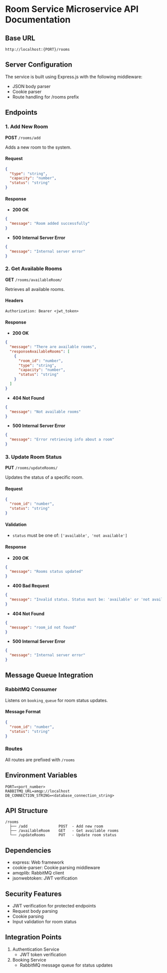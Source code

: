 # Room Service Microservice API Documentation

## Base URL
```
http://localhost:{PORT}/rooms
```

## Server Configuration
The service is built using Express.js with the following middleware:
- JSON body parser
- Cookie parser
- Route handling for /rooms prefix

## Endpoints

### 1. Add New Room
**POST** `/rooms/add`

Adds a new room to the system.

#### Request
```json
{
  "type": "string",
  "capacity": "number",
  "status": "string"
}
```

#### Response
- **200 OK**
```json
{
  "message": "Room added successfully"
}
```
- **500 Internal Server Error**
```json
{
  "message": "Internal server error"
}
```

### 2. Get Available Rooms
**GET** `/rooms/availableRoom/`

Retrieves all available rooms.

#### Headers
```
Authorization: Bearer <jwt_token>
```

#### Response
- **200 OK**
```json
{
  "message": "There are available rooms",
  "responseAvailableRooms": [
    {
      "room_id": "number",
      "type": "string",
      "capacity": "number",
      "status": "string"
    }
  ]
}
```
- **404 Not Found**
```json
{
  "message": "Not available rooms"
}
```
- **500 Internal Server Error**
```json
{
  "message": "Error retrieving info about a room"
}
```

### 3. Update Room Status
**PUT** `/rooms/updateRooms/`

Updates the status of a specific room.

#### Request
```json
{
  "room_id": "number",
  "status": "string"
}
```

#### Validation
- `status` must be one of: `['available', 'not available']`

#### Response
- **200 OK**
```json
{
  "message": "Rooms status updated"
}
```
- **400 Bad Request**
```json
{
  "message": "Invalid status. Status must be: 'available' or 'not available'"
}
```
- **404 Not Found**
```json
{
  "message": "room_id not found"
}
```
- **500 Internal Server Error**
```json
{
  "message": "Internal server error"
}
```

## Message Queue Integration
### RabbitMQ Consumer
Listens on `booking_queue` for room status updates.

#### Message Format
```json
{
  "room_id": "number",
  "status": "string"
}
```

### Routes
All routes are prefixed with `/rooms`

## Environment Variables
```
PORT=<port_number>
RABBITMQ_URL=amqp://localhost
DB_CONNECTION_STRING=<database_connection_string>
```

## API Structure
```
/rooms
  ├── /add              POST  - Add new room
  ├── /availableRoom    GET   - Get available rooms
  └── /updateRooms      PUT   - Update room status
```

## Dependencies
- express: Web framework
- cookie-parser: Cookie parsing middleware
- amqplib: RabbitMQ client
- jsonwebtoken: JWT verification

## Security Features
- JWT verification for protected endpoints
- Request body parsing
- Cookie parsing
- Input validation for room status

## Integration Points
1. Authentication Service
   - JWT token verification
2. Booking Service
   - RabbitMQ message queue for status updates